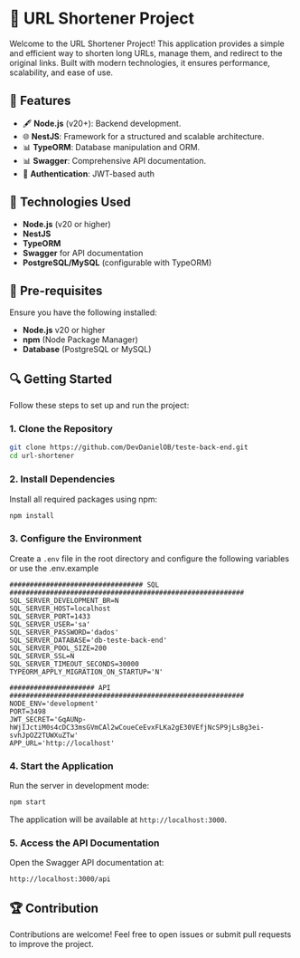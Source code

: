 # 🔗 URL Shortener Project

Welcome to the URL Shortener Project! This application provides a simple and efficient way to shorten long URLs, manage them, and redirect to the original links. Built with modern technologies, it ensures performance, scalability, and ease of use.

## 🚀 Features
- 🖋️ **Node.js** (v20+): Backend development.
- 🌐 **NestJS**: Framework for a structured and scalable architecture.
- 📊 **TypeORM**: Database manipulation and ORM.
- 📊 **Swagger**: Comprehensive API documentation.
- 🔐 **Authentication**: JWT-based auth

## 🎩 Technologies Used
- **Node.js** (v20 or higher)
- **NestJS**
- **TypeORM**
- **Swagger** for API documentation
- **PostgreSQL/MySQL** (configurable with TypeORM)

## 📄 Pre-requisites
Ensure you have the following installed:
- **Node.js** v20 or higher
- **npm** (Node Package Manager)
- **Database** (PostgreSQL or MySQL)

## 🔍 Getting Started
Follow these steps to set up and run the project:

### 1. Clone the Repository
```bash
git clone https://github.com/DevDanielOB/teste-back-end.git
cd url-shortener
```

### 2. Install Dependencies
Install all required packages using npm:
```bash
npm install
```

### 3. Configure the Environment
Create a `.env` file in the root directory and configure the following variables or use the .env.example
```env
################################# SQL ##########################################################
SQL_SERVER_DEVELOPMENT_BR=N
SQL_SERVER_HOST=localhost
SQL_SERVER_PORT=1433
SQL_SERVER_USER='sa'
SQL_SERVER_PASSWORD='dados'
SQL_SERVER_DATABASE='db-teste-back-end'
SQL_SERVER_POOL_SIZE=200
SQL_SERVER_SSL=N
SQL_SERVER_TIMEOUT_SECONDS=30000
TYPEORM_APPLY_MIGRATION_ON_STARTUP='N'

##################### API ##########################################################
NODE_ENV='development'
PORT=3498
JWT_SECRET='GqAUNp-hWjIJctiM0s4cDC33msGVmCAl2wCoueCeEvxFLKa2gE30VEfjNcSP9jLsBg3ei-svhJpOZ2TUWXuZTw'
APP_URL='http://localhost'

```

### 4. Start the Application
Run the server in development mode:
```bash
npm start
```

The application will be available at `http://localhost:3000`.

### 5. Access the API Documentation
Open the Swagger API documentation at:
```
http://localhost:3000/api
```

## 🏆 Contribution
Contributions are welcome! Feel free to open issues or submit pull requests to improve the project.

